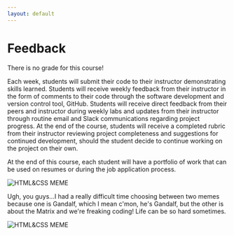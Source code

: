 ```yaml
---
layout: default
---
```


# Feedback

There is no grade for this course! 

Each week, students will submit their code to their instructor demonstrating skills learned. Students will receive weekly feedback from their instructor in the form of comments to their code through the software development and version control tool, GitHub. Students will receive direct feedback from their peers and instructor during weekly labs and updates from their instructor through routine email and Slack communications regarding project progress. At the end of the course, students will receive a completed rubric from their instructor reviewing project completeness and suggestions for continued development, should the student decide to continue working on the project on their own.

At the end of this course, each student will have a portfolio of work that can be used on resumes or during the job application process. 

![HTML&CSS MEME](https://memegenerator.net/img/instances/51720836.jpg)

Ugh, you guys...I had a really difficult time choosing between two memes because one is Gandalf, which I mean c'mon, he's Gandalf, but the other is about the Matrix and we're freaking coding! Life can be so hard sometimes. 

![HTML&CSS MEME](https://memegenerator.net/img/instances/71617549.jpg)
